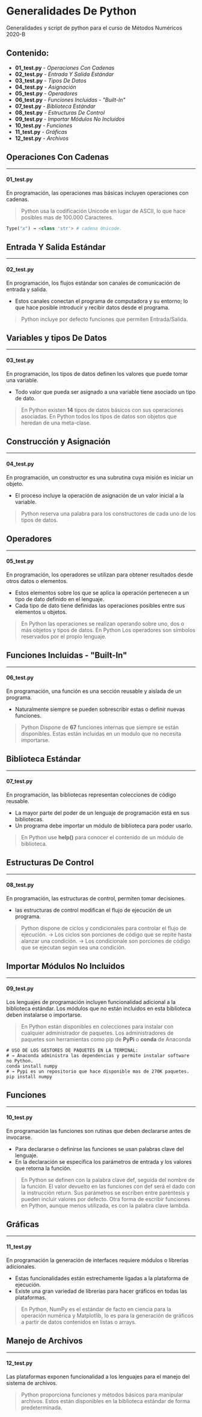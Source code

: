 # Generalidades De Python
Generalidades y script de python para el curso de Métodos Numéricos 2020-B

## Contenido:
* **01_test.py** - _Operaciones Con Cadenas_
* **02_test.py** - _Entrada Y Salida Estándar_
* **03_test.py** - _Tipos De Datos_
* **04_test.py** - _Asignación_
* **05_test.py** - _Operadores_
* **06_test.py** - _Funciones Incluidas - "Built-In"_
* **07_test.py** - _Biblioteca Estándar_
* **08_test.py** - _Estructuras De Control_
* **09_test.py** - _Importar Módulos No Incluidos_
* **10_test.py** - _Funciones_
* **11_test.py** - _Gráficas_
* **12_test.py** - _Archivos_

## Operaciones Con Cadenas
---
#### 01_test.py
En programación, las operaciones mas básicas incluyen operaciones con cadenas.
> Python usa la codificación Unicode en lugar de ASCII, lo que hace posibles mas de 100.000 Caracteres.
```python
Type("x") → <class 'str'> # cadena Unicode. 
```
## Entrada Y Salida Estándar
---
#### 02_test.py
En programación, los flujos estándar son canales de comunicación de entrada y salida.
* Estos canales conectan el programa de computadora y su entorno;
lo que hace posible introducir y recibir datos desde el programa. 
> Python incluye por defecto funciones que permiten Entrada/Salida.

## Variables y tipos De Datos
--- 
#### 03_test.py
En programación, los tipos de datos definen los valores que puede tomar una variable.
* Todo valor que pueda ser asignado a una variable tiene asociado un tipo de dato.
> En Python existen **14** tipos de datos básicos con sus operaciones asociadas.
> En Python todos los tipos de datos son objetos que heredan de una meta-clase.

## Construcción y Asignación
---
#### 04_test.py
En programación, un constructor es una subrutina cuya misión es iniciar un objeto.
* El proceso incluye la operación de asignación de un valor inicial a la variable.
> Python reserva una palabra para los constructores de cada uno de los tipos de datos. 

## Operadores
---
#### 05_test.py
En programación, los operadores se utilizan para obtener resultados desde otros datos o elementos.
* Estos elementos sobre los que se aplica la operación pertenecen a un tipo de dato definido en el lenguaje.
* Cada tipo de dato tiene definidas las operaciones posibles entre sus elementos u objetos.
> En Python las operaciones se realizan operando sobre uno, dos o más objetos y tipos de datos.
> En Python Los operadores son símbolos reservados por el propio lenguaje. 

## Funciones Incluidas - "Built-In"
---
#### 06_test.py
En programación, una función es una sección reusable y aislada de un programa.
* Naturalmente siempre se pueden sobrescribir estas o definir nuevas funciones. 
> Python Dispone de **67** funciones internas que siempre se están disponibles.
> Estas están incluidas en un modulo que no necesita importarse.

## Biblioteca Estándar
---
#### 07_test.py
En programación, las bibliotecas representan colecciones de código reusable.
* La mayor parte del poder de un lenguaje de programación está en sus bibliotecas.
* Un programa debe importar un módulo de biblioteca para poder usarlo.
> En Python use **help()** para conocer el contenido de un módulo de biblioteca.

## Estructuras De Control
---
#### 08_test.py
En programación, las estructuras de control, permiten tomar decisiones.
* las estructuras de control modifican el flujo de ejecución de un programa.
> Python dispone de ciclos y condicionales para controlar el flujo de ejecución.
>   → Los ciclos son porciones de código que se repite hasta alanzar una condición.
>   → Los condicionale son porciones de código que se ejecutan según sea una condición. 

## Importar Módulos No Incluidos
---
#### 09_test.py
Los lenguajes de programación incluyen funcionalidad adicional a la biblioteca estándar.
Los módulos que no están incluidos en esta biblioteca deben instalarse o importarse.
> En Python están disponibles en colecciones para instalar con cualquier administrador de paquetes.
> Los administradores de paquetes son herramientas como pip de **PyPi** o **conda** de Anaconda

```shell
# USO DE LOS GESTORES DE PAQUETES EN LA TERMINAL:
# → Anaconda administra las dependencias y permite instalar software no Python.
conda install numpy
# → Pypi es un repositorio que hace disponible mas de 270K paquetes. 
pip install numpy
```

## Funciones
---
#### 10_test.py
En programación las funciones son rutinas que deben declararse antes de invocarse.
* Para declararse o definirse las funciones se usan palabras clave del lenguaje.
* En la declaración se especifica los parámetros de entrada y los valores que retorna la función.
> En Python se definen con la palabra clave def, seguida del nombre de la función.
> El valor devuelto en las funciones con def será el dado con la instrucción return. 
> Sus parámetros se escriben entre paréntesis y pueden incluir valores por defecto.
> Otra forma de escribir funciones en Python, aunque menos utilizada, es con la palabra clave lambda.

## Gráficas
---
#### 11_test.py
En programación la generación de interfaces requiere módulos o librerías adicionales.
* Estas funcionalidades están estrechamente ligadas a la plataforma de ejecución.
* Existe una gran variedad de librerías para hacer gráficos en todas las plataformas.
> En Python, NumPy es el estándar de facto en ciencia para la operación numérica y Matplotlib, 
> lo es para la generación de gráficos a partir de datos contenidos en listas o arrays. 

## Manejo de Archivos
---
#### 12_test.py
Las plataformas exponen funcionalidad a los lenguajes para el manejo del sistema de archivos.
> Python proporciona funciones y métodos básicos para manipular archivos.
> Estos están disponibles en la biblioteca estándar de forma predeterminada.
